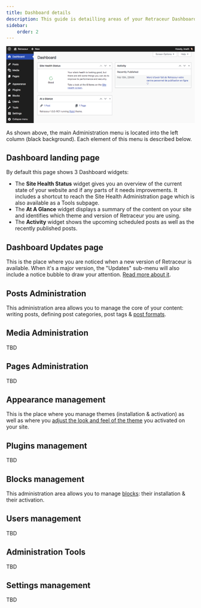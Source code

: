 ```yaml
---
title: Dashboard details
description: This guide is detailling areas of your Retraceur Dashboard.
sidebar:
    order: 2
---
```


![Dashboard](../../../assets/images/dashboard.png)

As shown above, the main Administration menu is located into the left column (black background). Each element of this menu is described below.

## Dashboard landing page

By default this page shows 3 Dashboard widgets:

- The **Site Health Status** widget gives you an overview of the current state of your website and if any parts of it needs improvements. It includes a shortcut to reach the Site Health Administration page which is also available as a Tools subpage.
- The **At A Glance** widget displays a summary of the content on your site and identifies which theme and version of Retraceur you are using.
- The **Activity** widget shows the upcoming scheduled posts as well as the recently published posts.

## Dashboard Updates page

This is the place where you are noticed when a new version of Retraceur is available. When it's a major version, the "Updates" sub-menu will also include a notice bubble to draw your attention. [Read more about it](./manage-updates).

## Posts Administration

This administration area allows you to manage the core of your content: writing posts, defining post categories, post tags & [post formats](./manage-post-formats).

## Media Administration

TBD

## Pages Administration

TBD

## Appearance management

This is the place where you manage themes (installation & activation) as well as where you [adjust the look and feel of the theme](./edit-theme) you activated on your site.

## Plugins management

TBD

## Blocks management

This administration area allows you to manage [blocks](./manage-blocks): their installation & their activation.

## Users management

TBD

## Administration Tools

TBD

## Settings management

TBD